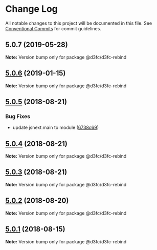 # Change Log

All notable changes to this project will be documented in this file.
See [Conventional Commits](https://conventionalcommits.org) for commit guidelines.

<a name="5.0.7"></a>
## 5.0.7 (2019-05-28)




**Note:** Version bump only for package @d3fc/d3fc-rebind

<a name="5.0.6"></a>
## [5.0.6](https://github.com/d3fc/d3fc/compare/@d3fc/d3fc-rebind@5.0.5...@d3fc/d3fc-rebind@5.0.6) (2019-01-15)




**Note:** Version bump only for package @d3fc/d3fc-rebind

<a name="5.0.5"></a>
## [5.0.5](https://github.com/d3fc/d3fc/compare/@d3fc/d3fc-rebind@5.0.4...@d3fc/d3fc-rebind@5.0.5) (2018-08-21)


### Bug Fixes

* update jsnext:main to module ([6738c69](https://github.com/d3fc/d3fc/commit/6738c69))




<a name="5.0.4"></a>
## [5.0.4](https://github.com/d3fc/d3fc/compare/@d3fc/d3fc-rebind@5.0.3...@d3fc/d3fc-rebind@5.0.4) (2018-08-21)




**Note:** Version bump only for package @d3fc/d3fc-rebind

<a name="5.0.3"></a>
## [5.0.3](https://github.com/d3fc/d3fc-rebind/compare/@d3fc/d3fc-rebind@5.0.2...@d3fc/d3fc-rebind@5.0.3) (2018-08-21)




**Note:** Version bump only for package @d3fc/d3fc-rebind

<a name="5.0.2"></a>
## [5.0.2](https://github.com/d3fc/d3fc/compare/@d3fc/d3fc-rebind@5.0.1...@d3fc/d3fc-rebind@5.0.2) (2018-08-20)




**Note:** Version bump only for package @d3fc/d3fc-rebind

<a name="5.0.1"></a>
## [5.0.1](https://github.com/d3fc/d3fc/compare/@d3fc/d3fc-rebind@5.0.0...@d3fc/d3fc-rebind@5.0.1) (2018-08-15)




**Note:** Version bump only for package @d3fc/d3fc-rebind

